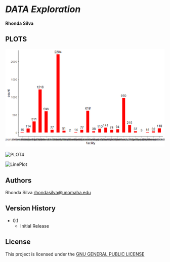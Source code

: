 # _DATA Exploration_

 **Rhonda Silva**





## **PLOTS**


![PLOT1](https://raw.githubusercontent.com/Rsilva68/Assignment1/main/Rplot.png)

![PLOT4](https://drive.google.com/file/d/10CLtZnfsTKkEad1Z2VGYRWrnNv73JeRT/view?usp=sharing)

![LinePlot](https://drive.google.com/file/d/1IYysezZJ5-NsQURWnQKf7_770tvGBRud/view?usp=sharing)


## Authors

Rhonda Silva rhondasilva@unomaha.edu


## Version History

* 0.1
    * Initial Release

## License

This project is licensed under the [GNU GENERAL PUBLIC LICENSE](https://www.gnu.org/licenses/old-licenses/gpl-2.0.en.html)
